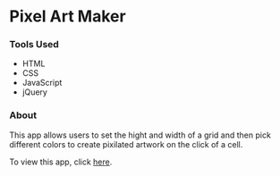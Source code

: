 # Pixel Art Maker

### Tools Used
* HTML
* CSS
* JavaScript
* jQuery

### About
This app allows users to set the hight and width of a grid and then pick different colors to create pixilated artwork on the click of a cell.

To view this app, click [here](https://shannonj498.github.io/pixel-art-maker/).
